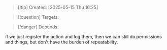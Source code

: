 
>[!tip] Created: [2025-05-15 Thu 16:25]

>[!question] Targets: 

>[!danger] Depends: 

if we just register the action and log them, then we can still do permissions and things, but don't have the burden of repeatability.